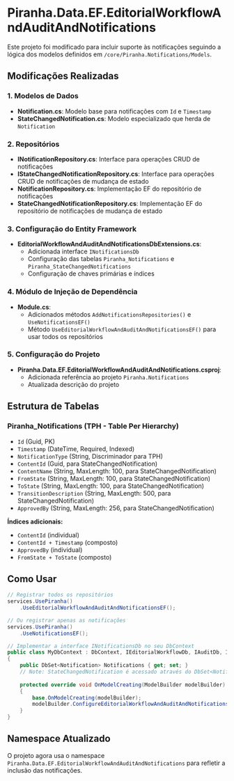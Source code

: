 # Piranha.Data.EF.EditorialWorkflowAndAuditAndNotifications

Este projeto foi modificado para incluir suporte às notificações seguindo a lógica dos modelos definidos em `/core/Piranha.Notifications/Models`.

## Modificações Realizadas

### 1. Modelos de Dados
- **Notification.cs**: Modelo base para notificações com `Id` e `Timestamp`
- **StateChangedNotification.cs**: Modelo especializado que herda de `Notification`

### 2. Repositórios
- **INotificationRepository.cs**: Interface para operações CRUD de notificações
- **IStateChangedNotificationRepository.cs**: Interface para operações CRUD de notificações de mudança de estado
- **NotificationRepository.cs**: Implementação EF do repositório de notificações
- **StateChangedNotificationRepository.cs**: Implementação EF do repositório de notificações de mudança de estado

### 3. Configuração do Entity Framework
- **EditorialWorkflowAndAuditAndNotificationsDbExtensions.cs**: 
  - Adicionada interface `INotificationsDb`
  - Configuração das tabelas `Piranha_Notifications` e `Piranha_StateChangedNotifications`
  - Configuração de chaves primárias e índices

### 4. Módulo de Injeção de Dependência
- **Module.cs**: 
  - Adicionados métodos `AddNotificationsRepositories()` e `UseNotificationsEF()`
  - Método `UseEditorialWorkflowAndAuditAndNotificationsEF()` para usar todos os repositórios

### 5. Configuração do Projeto
- **Piranha.Data.EF.EditorialWorkflowAndAuditAndNotifications.csproj**: 
  - Adicionada referência ao projeto `Piranha.Notifications`
  - Atualizada descrição do projeto

## Estrutura de Tabelas

### Piranha_Notifications (TPH - Table Per Hierarchy)
- `Id` (Guid, PK)
- `Timestamp` (DateTime, Required, Indexed)
- `NotificationType` (String, Discriminador para TPH)
- `ContentId` (Guid, para StateChangedNotification)
- `ContentName` (String, MaxLength: 100, para StateChangedNotification)
- `FromState` (String, MaxLength: 100, para StateChangedNotification)
- `ToState` (String, MaxLength: 100, para StateChangedNotification)
- `TransitionDescription` (String, MaxLength: 500, para StateChangedNotification)
- `ApprovedBy` (String, MaxLength: 256, para StateChangedNotification)

**Índices adicionais:**
- `ContentId` (individual)
- `ContentId + Timestamp` (composto)
- `ApprovedBy` (individual)
- `FromState + ToState` (composto)

## Como Usar

```csharp
// Registrar todos os repositórios
services.UsePiranha()
    .UseEditorialWorkflowAndAuditAndNotificationsEF();

// Ou registrar apenas as notificações
services.UsePiranha()
    .UseNotificationsEF();

// Implementar a interface INotificationsDb no seu DbContext
public class MyDbContext : DbContext, IEditorialWorkflowDb, IAuditDb, INotificationsDb
{
    public DbSet<Notification> Notifications { get; set; }
    // Note: StateChangedNotification é acessado através do DbSet<Notification> com herança TPH
    
    protected override void OnModelCreating(ModelBuilder modelBuilder)
    {
        base.OnModelCreating(modelBuilder);
        modelBuilder.ConfigureEditorialWorkflowAndAuditAndNotifications();
    }
}
```

## Namespace Atualizado

O projeto agora usa o namespace `Piranha.Data.EF.EditorialWorkflowAndAuditAndNotifications` para refletir a inclusão das notificações.
